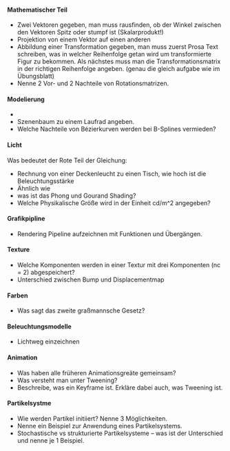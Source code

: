 #### Mathematischer Teil

- Zwei Vektoren gegeben, man muss rausfinden, ob der Winkel zwischen den Vektoren Spitz oder stumpf ist (Skalarprodukt!)
- Projektion von einem Vektor auf einen anderen
- Abbildung einer Transformation gegeben, man muss zuerst Prosa Text schreiben, was in welcher Reihenfolge getan wird um transformierte Figur zu bekommen. Als nächstes muss man die Transformationsmatrix in der richtigen Reihenfolge angeben. (genau die gleich aufgabe wie im Übungsblatt)
- Nenne 2 Vor- und 2 Nachteile von Rotationsmatrizen.

#### Modelierung

- 
- Szenenbaum zu einem Laufrad angeben.
- Welche Nachteile von Bézierkurven werden bei B-Splines vermieden?

#### Licht

Was bedeutet der Rote Teil der Gleichung:

- Rechnung von einer Deckenleucht zu einen Tisch, wie hoch ist die Beleuchtungsstärke
- Ähnlich wie
- was ist das Phong und Gourand Shading?
- Welche Physikalische Größe wird in der Einheit cd/m^2 angegeben?

#### Grafikpipline

- Rendering Pipeline aufzeichnen mit Funktionen und Übergängen.

#### Texture

- Welche Komponenten werden in einer Textur mit drei Komponenten (nc = 2) abgespeichert?
- Unterschied zwischen Bump und Displacementmap

#### Farben

- Was sagt das zweite graßmannsche Gesetz?

#### Beleuchtungsmodelle

- Lichtweg einzeichnen

#### Animation

- Was haben alle früheren Animationsgreäte gemeinsam?
- Was versteht man unter Tweening?
- Beschreibe, was ein Keyframe ist. Erkläre dabei auch, was Tweening ist.

#### Partikelsystme

- Wie werden Partikel initiiert? Nenne 3 Möglichkeiten.
- Nenne ein Beispiel zur Anwendung eines Partikelsystems.
- Stochastische vs strukturierte Partikelsysteme – was ist der Unterschied und nenne je 1 Beispiel.